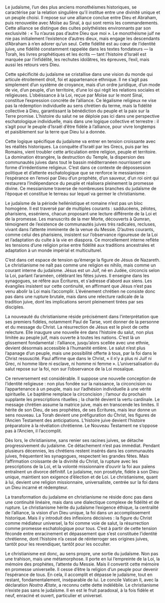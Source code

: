 Le judaïsme, l’un des plus anciens monothéismes historiques, se caractérise par la relation singulière qu’il institue entre une divinité unique et un peuple choisi. Il repose sur une alliance conclue entre Dieu et Abraham, puis renouvelée avec Moïse au Sinaï, à qui sont remis les commandements. Cette alliance se distingue des cultes polythéistes environnants par son exclusivité : « Tu n’auras pas d’autre Dieu que moi ». Le monothéisme juif ne nie pas initialement l’existence d’autres dieux, mais engage les descendants d’Abraham à n’en adorer qu’un seul. Cette fidélité est au cœur de l’identité juive, une fidélité constamment rappelée dans les textes fondateurs — la Torah, les livres prophétiques et les écrits — tant l’histoire d’Israël est marquée par l’infidélité, les rechutes idolâtres, les épreuves, l’exil, mais aussi les retours vers Dieu.

Cette spécificité du judaïsme se cristallise dans une vision du monde qui articule étroitement droit, foi et appartenance ethnique. Il ne s’agit pas simplement d’un système de croyance, mais d’un ordre juridique, d’un mode de vie, d’un peuple, d’un territoire, d’une loi qui régit les relations sociales et religieuses. L’obéissance à la Loi, reçue par Moïse sur le mont Sinaï, constitue l’expression concrète de l’alliance. Ce légalisme religieux ne vise pas la rédemption individuelle au sens chrétien du terme, mais la fidélité collective à Dieu, garantissant la bénédiction du peuple et la paix sur la Terre promise. L’histoire du salut ne se déploie pas ici dans une perspective eschatologique individuelle, mais dans une logique collective et terrestre : il s’agit pour le peuple d’Israël d’être fidèle à l’alliance, pour vivre longtemps et paisiblement sur la terre que Dieu lui a donnée.

Cette logique spécifique du judaïsme va entrer en tension croissante avec les réalités historiques. La conquête d’Israël par les Grecs, puis par les Romains, vient troubler cette articulation entre religion, peuple et territoire. La domination étrangère, la destruction du Temple, la dispersion des communautés juives dans tout le bassin méditerranéen nourrissent une forme d’irrédentisme religieux. C’est dans ce contexte de dépossession politique et d’attente eschatologique que se renforce le messianisme : l’espérance en l’envoi par Dieu d’un prophète, d’un sauveur, d’un roi oint qui restaurera l’indépendance du peuple et réalisera pleinement la promesse divine. Ce messianisme traverse de nombreuses branches du judaïsme de l’époque et constitue le terreau sur lequel va germer le christianisme.

Le judaïsme de la période hellénistique et romaine n’est pas un bloc homogène. Il est traversé par de multiples courants : sadducéens, zélotes, pharisiens, esséniens, chacun proposant une lecture différente de la Loi et de la promesse. Les manuscrits de la mer Morte, découverts à Qumran, témoignent de l’existence de communautés juives très radicales, recluses, vivant dans l’attente imminente de la venue du Messie. D’autres courants, comme celui des pharisiens, insistent sur l’observance rigoureuse de la Loi et l’adaptation du culte à la vie en diaspora. Ce morcellement interne reflète les tensions d’une religion prise entre fidélité aux traditions ancestrales et adaptation à un monde impérial et multiculturel.

C’est dans cet espace de tension qu’émerge la figure de Jésus de Nazareth. Le christianisme ne naît pas comme une religion ex nihilo, mais comme un courant interne du judaïsme. Jésus est un Juif, né en Judée, circoncis selon la Loi, parlant l’araméen, célébrant les fêtes juives. Il enseigne dans les synagogues, se réfère aux Écritures, et s’adresse d’abord aux siens. Les évangiles insistent sur cette continuité, en affirmant que Jésus n’est pas venu abolir la Loi mais l’accomplir. L’événement chrétien ne consiste donc pas dans une rupture brutale, mais dans une relecture radicale de la tradition juive, dont les implications seront pleinement tirées par ses disciples.

La nouveauté du christianisme réside précisément dans l’interprétation que ses premiers fidèles, notamment Paul de Tarse, vont donner de la personne et du message du Christ. La résurrection de Jésus est le pivot de cette relecture. Elle inaugure une nouvelle ère dans l’histoire du salut, non plus limitée au peuple juif, mais ouverte à toutes les nations. C’est là un glissement fondamental : l’alliance, jusqu’alors scellée avec une ethnie, devient désormais accessible à l’humanité entière. Le salut n’est plus l’apanage d’un peuple, mais une possibilité offerte à tous, par la foi dans le Christ ressuscité. Paul affirme que dans le Christ, « il n’y a plus ni Juif ni Grec, ni homme libre ni esclave, ni homme ni femme ». L’universalisation du salut repose sur la foi, non sur l’observance de la Loi mosaïque.

Ce renversement est considérable. Il suppose une nouvelle conception de l’identité religieuse : non plus fondée sur la naissance, la circoncision ou l’appartenance à un peuple, mais sur l’adhésion individuelle à une vérité spirituelle. Le baptême remplace la circoncision ; l’amour du prochain supplante les prescriptions rituelles ; la charité devient la vertu cardinale. Le message chrétien assume la matrice juive, mais en transcende les limites. Il hérite de son Dieu, de ses prophètes, de ses Écritures, mais leur donne un sens nouveau. La Torah devient une préfiguration du Christ, les figures de l’Ancien Testament des anticipations. L’histoire juive devient l’histoire préparatoire à la révélation chrétienne. Le Nouveau Testament ne s’oppose pas à l’Ancien, il l’accomplit.

Dès lors, le christianisme, sans renier ses racines juives, se détache progressivement du judaïsme. Ce détachement n’est pas immédiat. Pendant plusieurs décennies, les chrétiens restent insérés dans les communautés juives, fréquentent les synagogues, respectent les grandes fêtes. Mais l’affirmation croissante de la divinité du Christ, la rupture avec les prescriptions de la Loi, et la volonté missionnaire d’ouvrir la foi aux païens entraînent un divorce définitif. Le judaïsme, non prosélyte, fidèle à son Dieu unique, maintient son exigence d’élection et de Loi. Le christianisme, quant à lui, devient une religion missionnaire, universaliste, centrée sur la foi dans un Dieu incarné et rédempteur.

La transformation du judaïsme en christianisme ne réside donc pas dans une continuité linéaire, mais dans une dialectique complexe de fidélité et de rupture. Le christianisme hérite du judaïsme l’exigence éthique, la centralité de l’alliance, la vision d’un Dieu unique, la foi dans un accomplissement historique. Mais il y introduit des inflexions décisives : la figure du Christ comme médiateur universel, la foi comme voie de salut, la résurrection comme promesse eschatologique pour tous. C’est à partir de cette tension féconde entre enracinement et dépassement que s’est constituée l’identité chrétienne, dont l’histoire n’a cessé de réinterroger ses origines juives, tantôt pour les revendiquer, tantôt pour les occulter.

Le christianisme est donc, au sens propre, une sortie du judaïsme. Non pas une trahison, mais une métamorphose. Il porte en lui l’empreinte de la Loi, la mémoire des prophètes, l’attente du Messie. Mais il convertit cette mémoire en promesse universelle. Il cesse d’être la religion d’un peuple pour devenir l’espérance de tous. En cela, il accomplit et dépasse le judaïsme, tout en restant, fondamentalement, inséparable de lui. Le concile Vatican II, avec la déclaration *Nostra Ætate*, a reconnu cette dette indélébile. Le christianisme n’existe pas sans le judaïsme. Il en est le fruit paradoxal, à la fois fidèle et neuf, enraciné et ouvert, particulier et universel.
